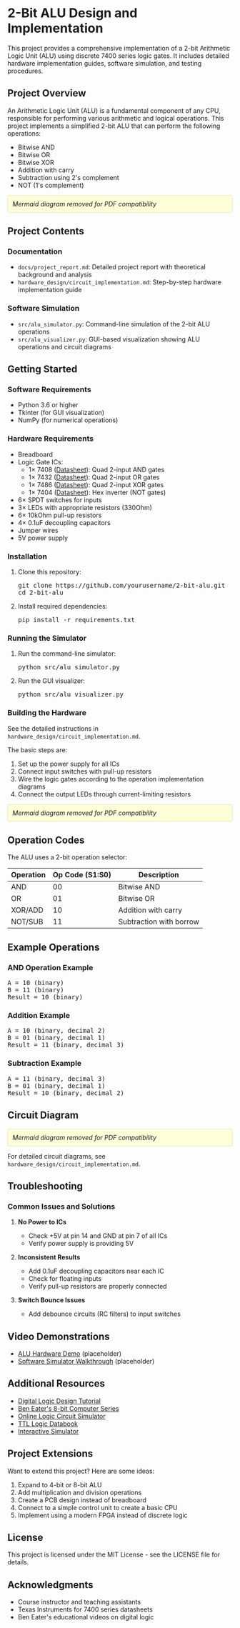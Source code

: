 # 2-Bit ALU Design and Implementation

This project provides a comprehensive implementation of a 2-bit Arithmetic Logic Unit (ALU) using discrete 7400 series logic gates. It includes detailed hardware implementation guides, software simulation, and testing procedures.

## Project Overview

An Arithmetic Logic Unit (ALU) is a fundamental component of any CPU, responsible for performing various arithmetic and logical operations. This project implements a simplified 2-bit ALU that can perform the following operations:

- Bitwise AND
- Bitwise OR
- Bitwise XOR
- Addition with carry
- Subtraction using 2's complement
- NOT (1's complement)

<div style="background-color: #ffffd9; padding: 10px; border: 1px solid #e6e6b8; border-radius: 4px;">
<em>Mermaid diagram removed for PDF compatibility</em>
</div>

## Project Contents

### Documentation
- `docs/project_report.md`: Detailed project report with theoretical background and analysis
- `hardware_design/circuit_implementation.md`: Step-by-step hardware implementation guide

### Software Simulation
- `src/alu_simulator.py`: Command-line simulation of the 2-bit ALU operations
- `src/alu_visualizer.py`: GUI-based visualization showing ALU operations and circuit diagrams

## Getting Started

### Software Requirements
- Python 3.6 or higher
- Tkinter (for GUI visualization)
- NumPy (for numerical operations)

### Hardware Requirements
- Breadboard
- Logic Gate ICs:
  - 1× 7408 ([Datasheet](https://www.ti.com/lit/ds/symlink/sn7408.pdf)): Quad 2-input AND gates
  - 1× 7432 ([Datasheet](https://www.ti.com/lit/ds/symlink/sn7432.pdf)): Quad 2-input OR gates
  - 1× 7486 ([Datasheet](https://www.ti.com/lit/ds/symlink/sn7486.pdf)): Quad 2-input XOR gates
  - 1× 7404 ([Datasheet](https://www.ti.com/lit/ds/symlink/sn7404.pdf)): Hex inverter (NOT gates)
- 6× SPDT switches for inputs
- 3× LEDs with appropriate resistors (330Ohm)
- 6× 10kOhm pull-up resistors
- 4× 0.1uF decoupling capacitors
- Jumper wires
- 5V power supply

### Installation

1. Clone this repository:
   <pre style="font-family: monospace; white-space: pre;">
   git clone https://github.com/yourusername/2-bit-alu.git
   cd 2-bit-alu
   </pre>

2. Install required dependencies:
   <pre style="font-family: monospace; white-space: pre;">
   pip install -r requirements.txt
   </pre>

### Running the Simulator

1. Run the command-line simulator:
   <pre style="font-family: monospace; white-space: pre;">
   python src/alu_simulator.py
   </pre>

2. Run the GUI visualizer:
   <pre style="font-family: monospace; white-space: pre;">
   python src/alu_visualizer.py
   </pre>

### Building the Hardware

See the detailed instructions in `hardware_design/circuit_implementation.md`.

The basic steps are:
1. Set up the power supply for all ICs
2. Connect input switches with pull-up resistors
3. Wire the logic gates according to the operation implementation diagrams
4. Connect the output LEDs through current-limiting resistors

<div style="background-color: #ffffd9; padding: 10px; border: 1px solid #e6e6b8; border-radius: 4px;">
<em>Mermaid diagram removed for PDF compatibility</em>
</div>

## Operation Codes

The ALU uses a 2-bit operation selector:

| Operation | Op Code (S1:S0) | Description |
|-----------|---------|-------------|
| AND       | 00      | Bitwise AND |
| OR        | 01      | Bitwise OR  |
| XOR/ADD   | 10      | Addition with carry |
| NOT/SUB   | 11      | Subtraction with borrow |

## Example Operations

### AND Operation Example
<pre style="font-family: monospace; white-space: pre;">
A = 10 (binary)
B = 11 (binary)
Result = 10 (binary)
</pre>

### Addition Example
<pre style="font-family: monospace; white-space: pre;">
A = 10 (binary, decimal 2)
B = 01 (binary, decimal 1)
Result = 11 (binary, decimal 3)
</pre>

### Subtraction Example
<pre style="font-family: monospace; white-space: pre;">
A = 11 (binary, decimal 3)
B = 01 (binary, decimal 1)
Result = 10 (binary, decimal 2)
</pre>

## Circuit Diagram

<div style="background-color: #ffffd9; padding: 10px; border: 1px solid #e6e6b8; border-radius: 4px;">
<em>Mermaid diagram removed for PDF compatibility</em>
</div>

For detailed circuit diagrams, see `hardware_design/circuit_implementation.md`.

## Troubleshooting

### Common Issues and Solutions

1. **No Power to ICs**
   - Check +5V at pin 14 and GND at pin 7 of all ICs
   - Verify power supply is providing 5V

2. **Inconsistent Results**
   - Add 0.1uF decoupling capacitors near each IC
   - Check for floating inputs
   - Verify pull-up resistors are properly connected

3. **Switch Bounce Issues**
   - Add debounce circuits (RC filters) to input switches

## Video Demonstrations

- [ALU Hardware Demo](https://youtube.com/example) (placeholder)
- [Software Simulator Walkthrough](https://youtube.com/example) (placeholder)

## Additional Resources

- [Digital Logic Design Tutorial](https://www.tutorialspoint.com/digital_circuits/index.htm)
- [Ben Eater's 8-bit Computer Series](https://www.youtube.com/watch?v=HyznrdDSSGM&list=PLowKtXNTBypGqImE405J2565dvjafglHU)
- [Online Logic Circuit Simulator](https://logic.ly/)
- [TTL Logic Databook](https://www.ti.com/lit/sg/sdyu001ab/sdyu001ab.pdf)
- [Interactive Simulator](https://claude.ai/public/artifacts/ea8579f5-8a7f-4332-8920-95c36823ea32)

## Project Extensions

Want to extend this project? Here are some ideas:

1. Expand to 4-bit or 8-bit ALU
2. Add multiplication and division operations
3. Create a PCB design instead of breadboard
4. Connect to a simple control unit to create a basic CPU
5. Implement using a modern FPGA instead of discrete logic

## License

This project is licensed under the MIT License - see the LICENSE file for details.

## Acknowledgments

- Course instructor and teaching assistants
- Texas Instruments for 7400 series datasheets
- Ben Eater's educational videos on digital logic